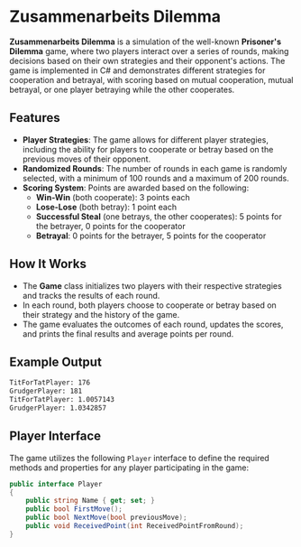 # Zusammenarbeits Dilemma

**Zusammenarbeits Dilemma** is a simulation of the well-known **Prisoner's Dilemma** game, where two players interact over a series of rounds, making decisions based on their own strategies and their opponent's actions. The game is implemented in C# and demonstrates different strategies for cooperation and betrayal, with scoring based on mutual cooperation, mutual betrayal, or one player betraying while the other cooperates.

## Features

- **Player Strategies**: The game allows for different player strategies, including the ability for players to cooperate or betray based on the previous moves of their opponent.
- **Randomized Rounds**: The number of rounds in each game is randomly selected, with a minimum of 100 rounds and a maximum of 200 rounds.
- **Scoring System**: Points are awarded based on the following:
  - **Win-Win** (both cooperate): 3 points each
  - **Lose-Lose** (both betray): 1 point each
  - **Successful Steal** (one betrays, the other cooperates): 5 points for the betrayer, 0 points for the cooperator
  - **Betrayal**: 0 points for the betrayer, 5 points for the cooperator

## How It Works

- The **Game** class initializes two players with their respective strategies and tracks the results of each round.
- In each round, both players choose to cooperate or betray based on their strategy and the history of the game.
- The game evaluates the outcomes of each round, updates the scores, and prints the final results and average points per round.

## Example Output
```bash
TitForTatPlayer: 176
GrudgerPlayer: 181
TitForTatPlayer: 1.0057143
GrudgerPlayer: 1.0342857
```
## Player Interface
The game utilizes the following `Player` interface to define the required methods and properties for any player participating in the game:

```csharp
public interface Player
{
    public string Name { get; set; }
    public bool FirstMove();
    public bool NextMove(bool previousMove);
    public void ReceivedPoint(int ReceivedPointFromRound);
}
```
